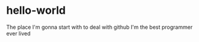 # hello-world
The place I'm gonna start with to deal with github
I'm the best programmer ever lived
